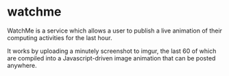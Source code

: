 watchme
=======

WatchMe is a service which allows a user to publish a live animation of their computing activities for the last hour.

It works by uploading a minutely screenshot to imgur, the last 60 of which are compiled into a Javascript-driven image animation that can be posted anywhere.
